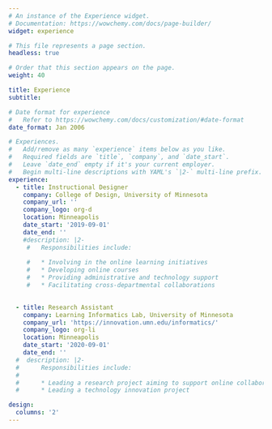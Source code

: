 ```yaml
---
# An instance of the Experience widget.
# Documentation: https://wowchemy.com/docs/page-builder/
widget: experience

# This file represents a page section.
headless: true

# Order that this section appears on the page.
weight: 40

title: Experience
subtitle:

# Date format for experience
#   Refer to https://wowchemy.com/docs/customization/#date-format
date_format: Jan 2006

# Experiences.
#   Add/remove as many `experience` items below as you like.
#   Required fields are `title`, `company`, and `date_start`.
#   Leave `date_end` empty if it's your current employer.
#   Begin multi-line descriptions with YAML's `|2-` multi-line prefix.
experience:
  - title: Instructional Designer
    company: College of Design, University of Minnesota
    company_url: ''
    company_logo: org-d
    location: Minneapolis
    date_start: '2019-09-01'
    date_end: ''
    #description: |2-
     #   Responsibilities include:
        
     #   * Involving in the online learning initiatives
     #   * Developing online courses  
     #   * Providing administrative and technology support
     #   * Facilitating cross-departmental collaborations

        
  - title: Research Assistant
    company: Learning Informatics Lab, University of Minnesota
    company_url: 'https://innovation.umn.edu/informatics/'
    company_logo: org-li
    location: Minneapolis
    date_start: '2020-09-01'
    date_end: ''
  #  description: |2-
  #      Responsibilities include:
  #      
  #      * Leading a research project aiming to support online collaborative social reading
  #      * Leading a technology innovation project   

design:
  columns: '2'
---
```


